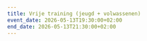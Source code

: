 ```yaml
---
title: Vrije training (jeugd + volwassenen)
event_date: 2026-05-13T19:30:00+02:00
end_date: 2026-05-13T21:30:00+02:00
---
```

